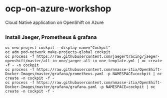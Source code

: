 # ocp-on-azure-workshop
Cloud Native application on OpenShift on Azure

##

### Install Jaeger, Prometheus & grafana

```
oc new-project cockpit --display-name="Cockpit"
oc adm pod-network make-projects-global cockpit
oc process -f https://raw.githubusercontent.com/jaegertracing/jaeger-openshift/master/all-in-one/jaeger-all-in-one-template.yml | oc create -f - -n cockpit
oc process -f https://raw.githubusercontent.com/nmasse-itix/OpenShift-Docker-Images/master/grafana/prometheus.yaml -p NAMESPACE=cockpit | oc create -n cockpit -f -
oc process -f https://raw.githubusercontent.com/nmasse-itix/OpenShift-Docker-Images/master/grafana/grafana.yaml -p NAMESPACE=cockpit | oc create -n cockpit -f -
```
